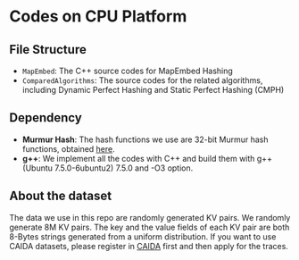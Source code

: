 # Codes on CPU Platform



## File Structure

- `MapEmbed`: The C++ source codes for MapEmbed Hashing
- `ComparedAlgorithms`: The source codes for the related algorithms, including Dynamic Perfect Hashing and Static Perfect Hashing (CMPH)



## Dependency

- **Murmur Hash**: The hash functions we use are 32-bit Murmur hash functions, obtained [here](https://github.com/aappleby/smhasher/blob/master/src/MurmurHash3.cpp).
- **g++**: We implement all the codes with C++ and build them with g++ (Ubuntu 7.5.0-6ubuntu2) 7.5.0 and -O3 option. 

## About the dataset 

The data we use in this repo are randomly generated KV pairs. We randomly generate 8M KV pairs. The key and the value fields of each KV pair are both 8-Bytes strings generated from a uniform distribution. 
If you want to use CAIDA datasets, please register in [CAIDA](http://www.caida.org/home/) first and then apply for the traces.



